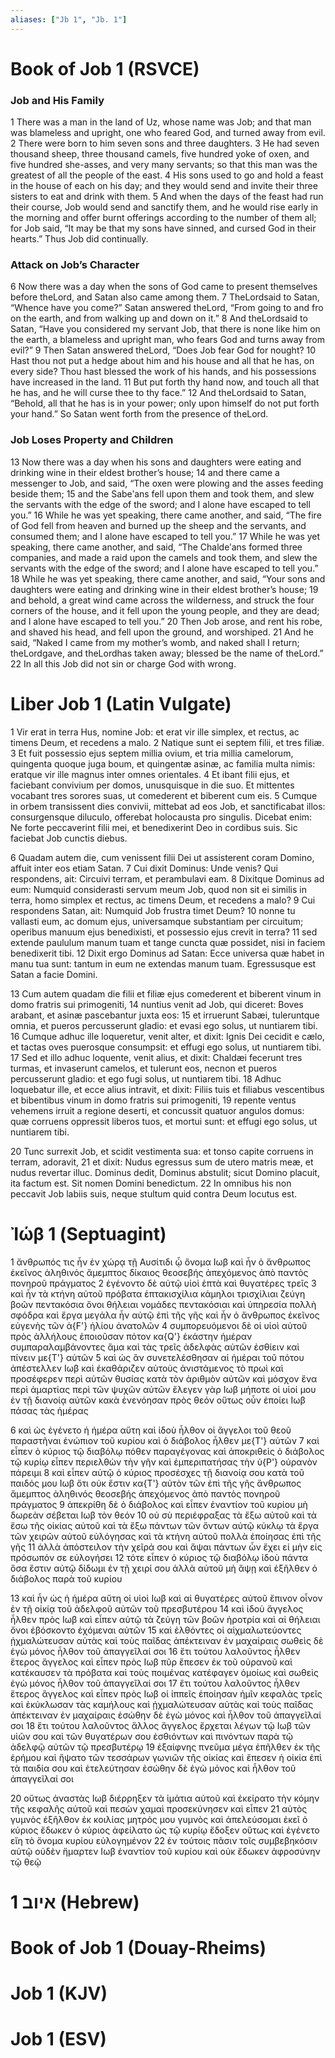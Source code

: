 ```yaml
---
aliases: ["Jb 1", "Jb. 1"]
---
```



# Book of Job 1 (RSVCE)

### Job and His Family
1 There was a man in the land of Uz, whose name was Job; and that man was blameless and upright, one who feared God, and turned away from evil.
2 There were born to him seven sons and three daughters.
3 He had seven thousand sheep, three thousand camels, five hundred yoke of oxen, and five hundred she-asses, and very many servants; so that this man was the greatest of all the people of the east.
4 His sons used to go and hold a feast in the house of each on his day; and they would send and invite their three sisters to eat and drink with them.
5 And when the days of the feast had run their course, Job would send and sanctify them, and he would rise early in the morning and offer burnt offerings according to the number of them all; for Job said, “It may be that my sons have sinned, and cursed God in their hearts.” Thus Job did continually.
### Attack on Job’s Character
6 Now there was a day when the sons of God came to present themselves before theLord, and Satan also came among them.
7 TheLordsaid to Satan, “Whence have you come?” Satan answered theLord, “From going to and fro on the earth, and from walking up and down on it.”
8 And theLordsaid to Satan, “Have you considered my servant Job, that there is none like him on the earth, a blameless and upright man, who fears God and turns away from evil?”
9 Then Satan answered theLord, “Does Job fear God for nought?
10 Hast thou not put a hedge about him and his house and all that he has, on every side? Thou hast blessed the work of his hands, and his possessions have increased in the land.
11 But put forth thy hand now, and touch all that he has, and he will curse thee to thy face.”
12 And theLordsaid to Satan, “Behold, all that he has is in your power; only upon himself do not put forth your hand.” So Satan went forth from the presence of theLord.
### Job Loses Property and Children
13 Now there was a day when his sons and daughters were eating and drinking wine in their eldest brother’s house;
14 and there came a messenger to Job, and said, “The oxen were plowing and the asses feeding beside them;
15 and the Sabeʹans fell upon them and took them, and slew the servants with the edge of the sword; and I alone have escaped to tell you.”
16 While he was yet speaking, there came another, and said, “The fire of God fell from heaven and burned up the sheep and the servants, and consumed them; and I alone have escaped to tell you.”
17 While he was yet speaking, there came another, and said, “The Chaldeʹans formed three companies, and made a raid upon the camels and took them, and slew the servants with the edge of the sword; and I alone have escaped to tell you.”
18 While he was yet speaking, there came another, and said, “Your sons and daughters were eating and drinking wine in their eldest brother’s house;
19 and behold, a great wind came across the wilderness, and struck the four corners of the house, and it fell upon the young people, and they are dead; and I alone have escaped to tell you.”
20 Then Job arose, and rent his robe, and shaved his head, and fell upon the ground, and worshiped.
21 And he said, “Naked I came from my mother’s womb, and naked shall I return; theLordgave, and theLordhas taken away; blessed be the name of theLord.”
22 In all this Job did not sin or charge God with wrong.


# Liber Job 1 (Latin Vulgate)

1 Vir erat in terra Hus, nomine Job: et erat vir ille simplex, et rectus, ac timens Deum, et recedens a malo.
2 Natique sunt ei septem filii, et tres filiæ.
3 Et fuit possessio ejus septem millia ovium, et tria millia camelorum, quingenta quoque juga boum, et quingentæ asinæ, ac familia multa nimis: eratque vir ille magnus inter omnes orientales.
4 Et ibant filii ejus, et faciebant convivium per domos, unusquisque in die suo. Et mittentes vocabant tres sorores suas, ut comederent et biberent cum eis.
5 Cumque in orbem transissent dies convivii, mittebat ad eos Job, et sanctificabat illos: consurgensque diluculo, offerebat holocausta pro singulis. Dicebat enim: Ne forte peccaverint filii mei, et benedixerint Deo in cordibus suis. Sic faciebat Job cunctis diebus.

6 Quadam autem die, cum venissent filii Dei ut assisterent coram Domino, affuit inter eos etiam Satan.
7 Cui dixit Dominus: Unde venis? Qui respondens, ait: Circuivi terram, et perambulavi eam.
8 Dixitque Dominus ad eum: Numquid considerasti servum meum Job, quod non sit ei similis in terra, homo simplex et rectus, ac timens Deum, et recedens a malo?
9 Cui respondens Satan, ait: Numquid Job frustra timet Deum?
10 nonne tu vallasti eum, ac domum ejus, universamque substantiam per circuitum; operibus manuum ejus benedixisti, et possessio ejus crevit in terra?
11 sed extende paululum manum tuam et tange cuncta quæ possidet, nisi in faciem benedixerit tibi.
12 Dixit ergo Dominus ad Satan: Ecce universa quæ habet in manu tua sunt: tantum in eum ne extendas manum tuam. Egressusque est Satan a facie Domini.

13 Cum autem quadam die filii et filiæ ejus comederent et biberent vinum in domo fratris sui primogeniti,
14 nuntius venit ad Job, qui diceret: Boves arabant, et asinæ pascebantur juxta eos:
15 et irruerunt Sabæi, tuleruntque omnia, et pueros percusserunt gladio: et evasi ego solus, ut nuntiarem tibi.
16 Cumque adhuc ille loqueretur, venit alter, et dixit: Ignis Dei cecidit e cælo, et tactas oves puerosque consumpsit: et effugi ego solus, ut nuntiarem tibi.
17 Sed et illo adhuc loquente, venit alius, et dixit: Chaldæi fecerunt tres turmas, et invaserunt camelos, et tulerunt eos, necnon et pueros percusserunt gladio: et ego fugi solus, ut nuntiarem tibi.
18 Adhuc loquebatur ille, et ecce alius intravit, et dixit: Filiis tuis et filiabus vescentibus et bibentibus vinum in domo fratris sui primogeniti,
19 repente ventus vehemens irruit a regione deserti, et concussit quatuor angulos domus: quæ corruens oppressit liberos tuos, et mortui sunt: et effugi ego solus, ut nuntiarem tibi.

20 Tunc surrexit Job, et scidit vestimenta sua: et tonso capite corruens in terram, adoravit,
21 et dixit: Nudus egressus sum de utero matris meæ, et nudus revertar illuc. Dominus dedit, Dominus abstulit; sicut Domino placuit, ita factum est. Sit nomen Domini benedictum.
22 In omnibus his non peccavit Job labiis suis, neque stultum quid contra Deum locutus est.


# Ἰώβ 1 (Septuagint)

1 ἄνθρωπός τις ἦν ἐν χώρᾳ τῇ Αυσίτιδι ᾧ ὄνομα Ιωβ καὶ ἦν ὁ ἄνθρωπος ἐκεῖνος ἀληθινός ἄμεμπτος δίκαιος θεοσεβής ἀπεχόμενος ἀπὸ παντὸς πονηροῦ πράγματος
2 ἐγένοντο δὲ αὐτῷ υἱοὶ ἑπτὰ καὶ θυγατέρες τρεῖς
3 καὶ ἦν τὰ κτήνη αὐτοῦ πρόβατα ἑπτακισχίλια κάμηλοι τρισχίλιαι ζεύγη βοῶν πεντακόσια ὄνοι θήλειαι νομάδες πεντακόσιαι καὶ ὑπηρεσία πολλὴ σφόδρα καὶ ἔργα μεγάλα ἦν αὐτῷ ἐπὶ τῆς γῆς καὶ ἦν ὁ ἄνθρωπος ἐκεῖνος εὐγενὴς τῶν ἀ{F'} ἡλίου ἀνατολῶν
4 συμπορευόμενοι δὲ οἱ υἱοὶ αὐτοῦ πρὸς ἀλλήλους ἐποιοῦσαν πότον κα{Q'} ἑκάστην ἡμέραν συμπαραλαμβάνοντες ἅμα καὶ τὰς τρεῖς ἀδελφὰς αὐτῶν ἐσθίειν καὶ πίνειν με{T'} αὐτῶν
5 καὶ ὡς ἂν συνετελέσθησαν αἱ ἡμέραι τοῦ πότου ἀπέστελλεν Ιωβ καὶ ἐκαθάριζεν αὐτοὺς ἀνιστάμενος τὸ πρωὶ καὶ προσέφερεν περὶ αὐτῶν θυσίας κατὰ τὸν ἀριθμὸν αὐτῶν καὶ μόσχον ἕνα περὶ ἁμαρτίας περὶ τῶν ψυχῶν αὐτῶν ἔλεγεν γὰρ Ιωβ μήποτε οἱ υἱοί μου ἐν τῇ διανοίᾳ αὐτῶν κακὰ ἐνενόησαν πρὸς θεόν οὕτως οὖν ἐποίει Ιωβ πάσας τὰς ἡμέρας

6 καὶ ὡς ἐγένετο ἡ ἡμέρα αὕτη καὶ ἰδοὺ ἦλθον οἱ ἄγγελοι τοῦ θεοῦ παραστῆναι ἐνώπιον τοῦ κυρίου καὶ ὁ διάβολος ἦλθεν με{T'} αὐτῶν
7 καὶ εἶπεν ὁ κύριος τῷ διαβόλῳ πόθεν παραγέγονας καὶ ἀποκριθεὶς ὁ διάβολος τῷ κυρίῳ εἶπεν περιελθὼν τὴν γῆν καὶ ἐμπεριπατήσας τὴν ὑ{P'} οὐρανὸν πάρειμι
8 καὶ εἶπεν αὐτῷ ὁ κύριος προσέσχες τῇ διανοίᾳ σου κατὰ τοῦ παιδός μου Ιωβ ὅτι οὐκ ἔστιν κα{T'} αὐτὸν τῶν ἐπὶ τῆς γῆς ἄνθρωπος ἄμεμπτος ἀληθινός θεοσεβής ἀπεχόμενος ἀπὸ παντὸς πονηροῦ πράγματος
9 ἀπεκρίθη δὲ ὁ διάβολος καὶ εἶπεν ἐναντίον τοῦ κυρίου μὴ δωρεὰν σέβεται Ιωβ τὸν θεόν
10 οὐ σὺ περιέφραξας τὰ ἔξω αὐτοῦ καὶ τὰ ἔσω τῆς οἰκίας αὐτοῦ καὶ τὰ ἔξω πάντων τῶν ὄντων αὐτῷ κύκλῳ τὰ ἔργα τῶν χειρῶν αὐτοῦ εὐλόγησας καὶ τὰ κτήνη αὐτοῦ πολλὰ ἐποίησας ἐπὶ τῆς γῆς
11 ἀλλὰ ἀπόστειλον τὴν χεῖρά σου καὶ ἅψαι πάντων ὧν ἔχει εἰ μὴν εἰς πρόσωπόν σε εὐλογήσει
12 τότε εἶπεν ὁ κύριος τῷ διαβόλῳ ἰδοὺ πάντα ὅσα ἔστιν αὐτῷ δίδωμι ἐν τῇ χειρί σου ἀλλὰ αὐτοῦ μὴ ἅψῃ καὶ ἐξῆλθεν ὁ διάβολος παρὰ τοῦ κυρίου

13 καὶ ἦν ὡς ἡ ἡμέρα αὕτη οἱ υἱοὶ Ιωβ καὶ αἱ θυγατέρες αὐτοῦ ἔπινον οἶνον ἐν τῇ οἰκίᾳ τοῦ ἀδελφοῦ αὐτῶν τοῦ πρεσβυτέρου
14 καὶ ἰδοὺ ἄγγελος ἦλθεν πρὸς Ιωβ καὶ εἶπεν αὐτῷ τὰ ζεύγη τῶν βοῶν ἠροτρία καὶ αἱ θήλειαι ὄνοι ἐβόσκοντο ἐχόμεναι αὐτῶν
15 καὶ ἐλθόντες οἱ αἰχμαλωτεύοντες ᾐχμαλώτευσαν αὐτὰς καὶ τοὺς παῖδας ἀπέκτειναν ἐν μαχαίραις σωθεὶς δὲ ἐγὼ μόνος ἦλθον τοῦ ἀπαγγεῖλαί σοι
16 ἔτι τούτου λαλοῦντος ἦλθεν ἕτερος ἄγγελος καὶ εἶπεν πρὸς Ιωβ πῦρ ἔπεσεν ἐκ τοῦ οὐρανοῦ καὶ κατέκαυσεν τὰ πρόβατα καὶ τοὺς ποιμένας κατέφαγεν ὁμοίως καὶ σωθεὶς ἐγὼ μόνος ἦλθον τοῦ ἀπαγγεῖλαί σοι
17 ἔτι τούτου λαλοῦντος ἦλθεν ἕτερος ἄγγελος καὶ εἶπεν πρὸς Ιωβ οἱ ἱππεῖς ἐποίησαν ἡμῖν κεφαλὰς τρεῖς καὶ ἐκύκλωσαν τὰς καμήλους καὶ ᾐχμαλώτευσαν αὐτὰς καὶ τοὺς παῖδας ἀπέκτειναν ἐν μαχαίραις ἐσώθην δὲ ἐγὼ μόνος καὶ ἦλθον τοῦ ἀπαγγεῖλαί σοι
18 ἔτι τούτου λαλοῦντος ἄλλος ἄγγελος ἔρχεται λέγων τῷ Ιωβ τῶν υἱῶν σου καὶ τῶν θυγατέρων σου ἐσθιόντων καὶ πινόντων παρὰ τῷ ἀδελφῷ αὐτῶν τῷ πρεσβυτέρῳ
19 ἐξαίφνης πνεῦμα μέγα ἐπῆλθεν ἐκ τῆς ἐρήμου καὶ ἥψατο τῶν τεσσάρων γωνιῶν τῆς οἰκίας καὶ ἔπεσεν ἡ οἰκία ἐπὶ τὰ παιδία σου καὶ ἐτελεύτησαν ἐσώθην δὲ ἐγὼ μόνος καὶ ἦλθον τοῦ ἀπαγγεῖλαί σοι

20 οὕτως ἀναστὰς Ιωβ διέρρηξεν τὰ ἱμάτια αὐτοῦ καὶ ἐκείρατο τὴν κόμην τῆς κεφαλῆς αὐτοῦ καὶ πεσὼν χαμαὶ προσεκύνησεν καὶ εἶπεν
21 αὐτὸς γυμνὸς ἐξῆλθον ἐκ κοιλίας μητρός μου γυμνὸς καὶ ἀπελεύσομαι ἐκεῖ ὁ κύριος ἔδωκεν ὁ κύριος ἀφείλατο ὡς τῷ κυρίῳ ἔδοξεν οὕτως καὶ ἐγένετο εἴη τὸ ὄνομα κυρίου εὐλογημένον
22 ἐν τούτοις πᾶσιν τοῖς συμβεβηκόσιν αὐτῷ οὐδὲν ἥμαρτεν Ιωβ ἐναντίον τοῦ κυρίου καὶ οὐκ ἔδωκεν ἀφροσύνην τῷ θεῷ


# 1 איוב (Hebrew)


# Book of Job 1 (Douay-Rheims)


# Job 1 (KJV)


# Job 1 (ESV)

